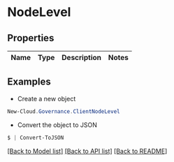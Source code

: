# NodeLevel
## Properties

Name | Type | Description | Notes
------------ | ------------- | ------------- | -------------

## Examples

- Create a new object
```powershell
New-Cloud.Governance.ClientNodeLevel 
```

- Convert the object to JSON
```powershell
$ | Convert-ToJSON
```


[[Back to Model list]](../README.md#documentation-for-models) [[Back to API list]](../README.md#documentation-for-api-endpoints) [[Back to README]](../README.md)

